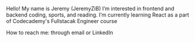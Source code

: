 Hello! My name is Jeremy (JeremyZiB)
I’m interested in frontend and backend coding, sports, and reading.
I’m currently learning React as a part of Codecademy's Fullstacak Engineer course

How to reach me: through email or LinkedIn



